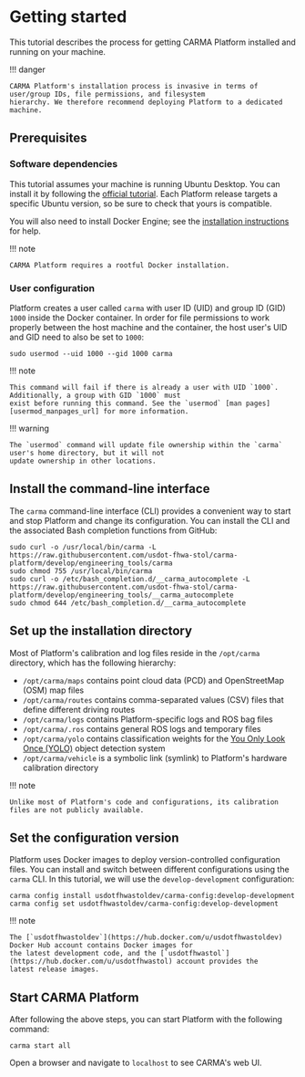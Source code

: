 # Getting started

This tutorial describes the process for getting CARMA Platform installed and running on your machine.

!!! danger

    CARMA Platform's installation process is invasive in terms of user/group IDs, file permissions, and filesystem
    hierarchy. We therefore recommend deploying Platform to a dedicated machine.

## Prerequisites

### Software dependencies

This tutorial assumes your machine is running Ubuntu Desktop. You can install it by following the
[official tutorial][ubuntu_installation_tutorial]. Each Platform release targets a specific Ubuntu version, so be sure
to check that yours is compatible.

You will also need to install Docker Engine; see the [installation instructions][docker_install_guide] for help.

!!! note

    CARMA Platform requires a rootful Docker installation.

[ubuntu_installation_tutorial]: https://ubuntu.com/tutorials/install-ubuntu-desktop#1-overview
[docker_install_guide]: https://docs.docker.com/engine/install/ubuntu/

### User configuration

Platform creates a user called `carma` with user ID (UID) and group ID (GID) `1000` inside the Docker container. In
order for file permissions to work properly between the host machine and the container, the host user's UID and GID
need to also be set to `1000`:

```shell
sudo usermod --uid 1000 --gid 1000 carma
```

!!! note

    This command will fail if there is already a user with UID `1000`. Additionally, a group with GID `1000` must
    exist before running this command. See the `usermod` [man pages][usermod_manpages_url] for more information.

!!! warning

    The `usermod` command will update file ownership within the `carma` user's home directory, but it will not
    update ownership in other locations.

[usermod_manpages_url]: https://linux.die.net/man/8/usermod

## Install the command-line interface

The `carma` command-line interface (CLI) provides a convenient way to start and stop Platform and change its
configuration. You can install the CLI and the associated Bash completion functions from GitHub:

```shell
sudo curl -o /usr/local/bin/carma -L https://raw.githubusercontent.com/usdot-fhwa-stol/carma-platform/develop/engineering_tools/carma
sudo chmod 755 /usr/local/bin/carma
sudo curl -o /etc/bash_completion.d/__carma_autocomplete -L https://raw.githubusercontent.com/usdot-fhwa-stol/carma-platform/develop/engineering_tools/__carma_autocomplete
sudo chmod 644 /etc/bash_completion.d/__carma_autocomplete
```

## Set up the installation directory

Most of Platform's calibration and log files reside in the `/opt/carma` directory, which has the following
hierarchy:

- `/opt/carma/maps` contains point cloud data (PCD) and OpenStreetMap (OSM) map files
- `/opt/carma/routes` contains comma-separated values (CSV) files that define different driving routes
- `/opt/carma/logs` contains Platform-specific logs and ROS bag files
- `/opt/carma/.ros` contains general ROS logs and temporary files
- `/opt/carma/yolo` contains classification weights for the
  [You Only Look Once (YOLO)](https://pjreddie.com/darknet/yolo/) object detection system
- `/opt/carma/vehicle` is a symbolic link (symlink) to Platform's hardware calibration directory

!!! note

    Unlike most of Platform's code and configurations, its calibration files are not publicly available.

## Set the configuration version

Platform uses Docker images to deploy version-controlled configuration files. You can install and switch between
different configurations using the `carma` CLI. In this tutorial, we will use the `develop-development` configuration:

```shell
carma config install usdotfhwastoldev/carma-config:develop-development
carma config set usdotfhwastoldev/carma-config:develop-development
```
!!! note

    The [`usdotfhwastoldev`](https://hub.docker.com/u/usdotfhwastoldev) Docker Hub account contains Docker images for
    the latest development code, and the [`usdotfhwastol`](https://hub.docker.com/u/usdotfhwastol) account provides the
    latest release images.

## Start CARMA Platform

After following the above steps, you can start Platform with the following command:

```shell
carma start all
```

Open a browser and navigate to `localhost` to see CARMA's web UI.
